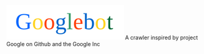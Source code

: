 <style>

</style>

<img src="https://raw.githubusercontent.com/csrgxtu/Googlebot/master/data/Googlebot-Logo.png" alt="Googlebot Logo"/>
A crawler inspired by project Google on Github and the Google Inc

